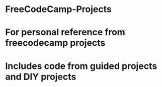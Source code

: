 # FreeCodeCamp-Projects
# For personal reference from freecodecamp projects
# Includes code from guided projects and DIY projects
